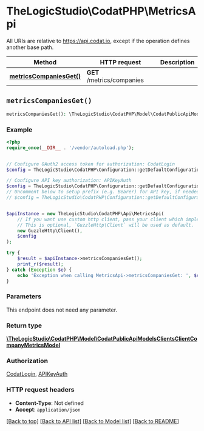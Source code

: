 # TheLogicStudio\CodatPHP\MetricsApi

All URIs are relative to https://api.codat.io, except if the operation defines another base path.

| Method | HTTP request | Description |
| ------------- | ------------- | ------------- |
| [**metricsCompaniesGet()**](MetricsApi.md#metricsCompaniesGet) | **GET** /metrics/companies |  |


## `metricsCompaniesGet()`

```php
metricsCompaniesGet(): \TheLogicStudio\CodatPHP\Model\CodatPublicApiModelsClientsClientCompanyMetricsModel
```



### Example

```php
<?php
require_once(__DIR__ . '/vendor/autoload.php');


// Configure OAuth2 access token for authorization: CodatLogin
$config = TheLogicStudio\CodatPHP\Configuration::getDefaultConfiguration()->setAccessToken('YOUR_ACCESS_TOKEN');

// Configure API key authorization: APIKeyAuth
$config = TheLogicStudio\CodatPHP\Configuration::getDefaultConfiguration()->setApiKey('Authorization', 'YOUR_API_KEY');
// Uncomment below to setup prefix (e.g. Bearer) for API key, if needed
// $config = TheLogicStudio\CodatPHP\Configuration::getDefaultConfiguration()->setApiKeyPrefix('Authorization', 'Bearer');


$apiInstance = new TheLogicStudio\CodatPHP\Api\MetricsApi(
    // If you want use custom http client, pass your client which implements `GuzzleHttp\ClientInterface`.
    // This is optional, `GuzzleHttp\Client` will be used as default.
    new GuzzleHttp\Client(),
    $config
);

try {
    $result = $apiInstance->metricsCompaniesGet();
    print_r($result);
} catch (Exception $e) {
    echo 'Exception when calling MetricsApi->metricsCompaniesGet: ', $e->getMessage(), PHP_EOL;
}
```

### Parameters

This endpoint does not need any parameter.

### Return type

[**\TheLogicStudio\CodatPHP\Model\CodatPublicApiModelsClientsClientCompanyMetricsModel**](../Model/CodatPublicApiModelsClientsClientCompanyMetricsModel.md)

### Authorization

[CodatLogin](../../README.md#CodatLogin), [APIKeyAuth](../../README.md#APIKeyAuth)

### HTTP request headers

- **Content-Type**: Not defined
- **Accept**: `application/json`

[[Back to top]](#) [[Back to API list]](../../README.md#endpoints)
[[Back to Model list]](../../README.md#models)
[[Back to README]](../../README.md)
